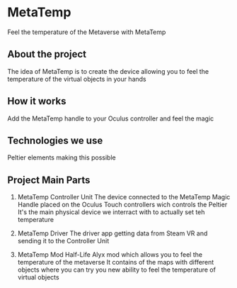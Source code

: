 # MetaTemp
Feel the temperature of the Metaverse with MetaTemp

## About the project
The idea of MetaTemp is to create the device
allowing you to feel the temperature of the virtual
objects in your hands

## How it works
Add the MetaTemp handle to your Oculus controller
and feel the magic 

## Technologies we use
Peltier elements making this possible


## Project Main Parts

1) MetaTemp Controller Unit
The device connected to the MetaTemp Magic Handle placed on the Oculus Touch controllers wich controls the Peltier
It's the main physical device we interract with to actually set teh temperature

2) MetaTemp Driver 
The driver app getting data from Steam VR and sending it to the Controller Unit

3) MetaTemp Mod
Half-Life Alyx mod which allows you to feel the temperature of the metaverse
It contains of the maps with different objects where you can try you new ability to feel the temperature of virtual objects




